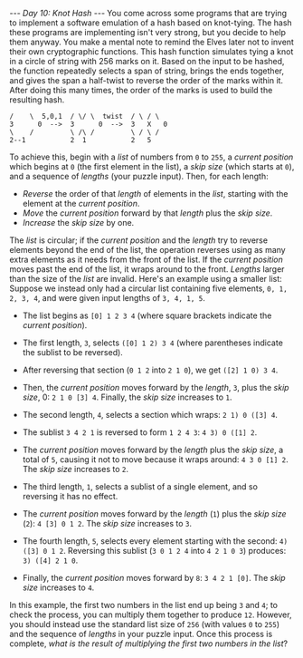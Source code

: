 *--- Day 10: Knot Hash ---*
You come across some programs that are trying to implement a software emulation of a hash based on knot-tying. The hash these programs are implementing isn't very strong, but you decide to help them anyway. You make a mental note to remind the Elves later not to invent their own cryptographic functions.
This hash function simulates tying a knot in a circle of string with 256 marks on it. Based on the input to be hashed, the function repeatedly selects a span of string, brings the ends together, and gives the span a half-twist to reverse the order of the marks within it. After doing this many times, the order of the marks is used to build the resulting hash.
```  4--5   pinch   4  5           4   1
/    \  5,0,1  / \/ \  twist  / \ / \
3      0  -->  3      0  -->  3   X   0
\    /         \ /\ /         \ / \ /
2--1           2  1           2   5
```
To achieve this, begin with a *list* of numbers from `0` to `255`, a *current position* which begins at `0` (the first element in the list), a *skip size* (which starts at `0`), and a sequence of *lengths* (your puzzle input).  Then, for each length:

- *Reverse* the order of that *length* of elements in the *list*, starting with the element at the *current position*.
- *Move* the *current position* forward by that *length* plus the *skip size*.
- *Increase* the *skip size* by one.

The *list* is circular; if the *current position* and the *length* try to reverse elements beyond the end of the list, the operation reverses using as many extra elements as it needs from the front of the list. If the *current position* moves past the end of the list, it wraps around to the front. *Lengths* larger than the size of the *list* are invalid.
Here's an example using a smaller list:
Suppose we instead only had a circular list containing five elements, `0, 1, 2, 3, 4`, and were given input lengths of `3, 4, 1, 5`.

- The list begins as `[0] 1 2 3 4` (where square brackets indicate the *current position*).
- The first length, `3`, selects `([0] 1 2) 3 4` (where parentheses indicate the sublist to be reversed).
- After reversing that section (`0 1 2` into `2 1 0`), we get `([2] 1 0) 3 4`.
- Then, the *current position* moves forward by the *length*, `3`, plus the *skip size*, 0: `2 1 0 [3] 4`. Finally, the *skip size* increases to `1`.


- The second length, `4`, selects a section which wraps: `2 1) 0 ([3] 4`.
- The sublist `3 4 2 1` is reversed to form `1 2 4 3`: `4 3) 0 ([1] 2`.
- The *current position* moves forward by the *length* plus the *skip size*, a total of `5`, causing it not to move because it wraps around: `4 3 0 [1] 2`. The *skip size* increases to `2`.


- The third length, `1`, selects a sublist of a single element, and so reversing it has no effect.
- The *current position* moves forward by the *length* (`1`) plus the *skip size* (`2`): `4 [3] 0 1 2`. The *skip size* increases to `3`.


- The fourth length, `5`, selects every element starting with the second: `4) ([3] 0 1 2`. Reversing this sublist (`3 0 1 2 4` into `4 2 1 0 3`) produces: `3) ([4] 2 1 0`.
- Finally, the *current position* moves forward by `8`: `3 4 2 1 [0]`. The *skip size* increases to `4`.

In this example, the first two numbers in the list end up being `3` and `4`; to check the process, you can multiply them together to produce `12`.
However, you should instead use the standard list size of `256` (with values `0` to `255`) and the sequence of *lengths* in your puzzle input. Once this process is complete, *what is the result of multiplying the first two numbers in the list*?
